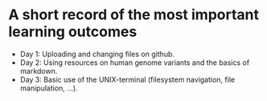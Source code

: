 # A short record of the most important learning outcomes

* Day 1: Uploading and changing files on github.
* Day 2: Using resources on human genome variants and the basics of markdown.
* Day 3: Basic use of the UNIX-terminal (filesystem navigation, file manipulation, ...).
